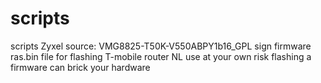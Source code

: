 # scripts
scripts
Zyxel
source: VMG8825-T50K-V550ABPY1b16_GPL
sign firmware ras.bin file for flashing T-mobile router NL
use at your own risk flashing a firmware can brick your hardware
